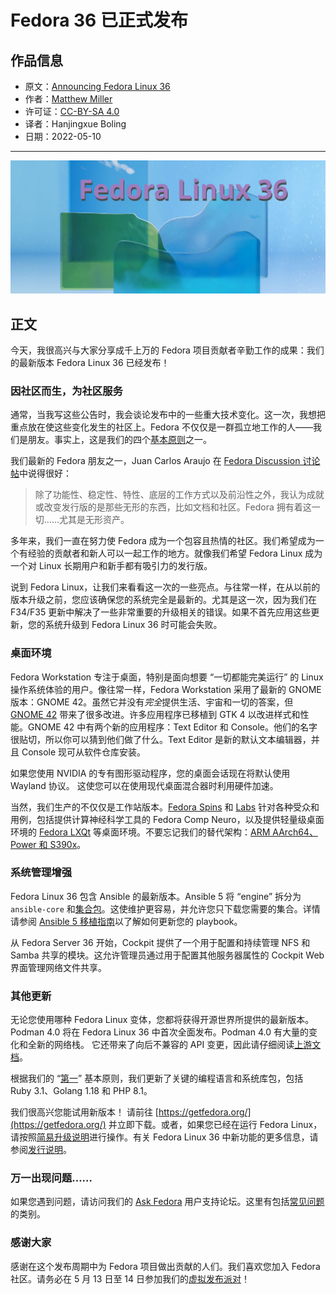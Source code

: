 # Fedora 36 已正式发布

## 作品信息

- 原文：[Announcing Fedora Linux 36](https://fedoramagazine.org/announcing-fedora-36/)
- 作者：[Matthew Miller](https://fedoramagazine.org/author/mattdm/)
- 许可证：[CC-BY-SA 4.0](http://creativecommons.org/licenses/by-sa/4.0/)
- 译者：Hanjingxue Boling
- 日期：2022-05-10

----

![image](./assets/f36-final.jpg)

## 正文

今天，我很高兴与大家分享成千上万的 Fedora 项目贡献者辛勤工作的成果：我们的最新版本 Fedora Linux 36 已经发布！

### 因社区而生，为社区服务

通常，当我写这些公告时，我会谈论发布中的一些重大技术变化。这一次，我想把重点放在使这些变化发生的社区上。Fedora 不仅仅是一群孤立地工作的人——我们是朋友。事实上，这是我们的四个[基本原则](https://docs.fedoraproject.org/en-US/project/)之一。

我们最新的 Fedora 朋友之一，Juan Carlos Araujo 在 [Fedora Discussion 讨论帖](https://discussion.fedoraproject.org/t/the-end-of-my-distro-hopping-days/38445)中说得很好：

>除了功能性、稳定性、特性、底层的工作方式以及前沿性之外，我认为成就或改变发行版的是那些无形的东西，比如文档和社区。Fedora 拥有着这一切……尤其是无形资产。

多年来，我们一直在努力使 Fedora 成为一个包容且热情的社区。我们希望成为一个有经验的贡献者和新人可以一起工作的地方。就像我们希望 Fedora Linux 成为一个对 Linux 长期用户和新手都有吸引力的发行版。

说到 Fedora Linux，让我们来看看这一次的一些亮点。与往常一样，在从以前的版本升级之前，您应该确保您的系统完全是最新的。尤其是这一次，因为我们在 F34/F35 更新中解决了一些非常重要的升级相关的错误。如果不首先应用这些更新，您的系统升级到 Fedora Linux 36 时可能会失败。

### 桌面环境

Fedora Workstation 专注于桌面，特别是面向想要 “一切都能完美运行” 的 Linux 操作系统体验的用户。像往常一样，Fedora Workstation 采用了最新的 GNOME 版本：GNOME 42。虽然它并没有*完全*提供生活、宇宙和一切的答案，但 [GNOME 42](https://release.gnome.org/42/) 带来了很多改进。许多应用程序已移植到 GTK 4 以改进样式和性能。GNOME 42 中有两个新的应用程序：Text Editor 和 Console。他们的名字很贴切，所以你可以猜到他们做了什么。Text Editor 是新的默认文本编辑器，并且 Console 现可从软件仓库安装。

如果您使用 NVIDIA 的专有图形驱动程序，您的桌面会话现在将默认使用 Wayland 协议。 这使您可以在使用现代桌面混合器时利用硬件加速。

当然，我们生产的不仅仅是工作站版本。[Fedora Spins](https://spins.fedoraproject.org/) 和 [Labs](https://labs.fedoraproject.org/) 针对各种受众和用例，包括提供计算神经科学工具的 Fedora Comp Neuro，以及提供轻量级桌面环境的 [Fedora LXQt](https://spins.fedoraproject.org/en/lxqt/) 等桌面环境。不要忘记我们的替代架构：[ARM AArch64、Power 和 S390x](https://alt.fedoraproject.org/alt/)。

### 系统管理增强

Fedora Linux 36 包含 Ansible 的最新版本。Ansible 5 将 “engine” 拆分为 `ansible-core` 和[集合包](https://koji.fedoraproject.org/koji/search?match=glob&type=package&terms=ansible-collection*)。这使维护更容易，并允许您只下载您需要的集合。详情请参阅 [Ansible 5 移植指南](https://docs.ansible.com/ansible/devel/porting_guides/porting_guide_5.html)以了解如何更新您的 playbook。

从 Fedora Server 36 开始，Cockpit 提供了一个用于配置和持续管理 NFS 和 Samba 共享的模块。这允许管理员通过用于配置其他服务器属性的 Cockpit Web 界面管理网络文件共享。

### 其他更新

无论您使用哪种 Fedora Linux 变体，您都将获得开源世界所提供的最新版本。Podman 4.0 将在 Fedora Linux 36 中首次全面发布。Podman 4.0 有大量的变化和全新的网络栈。 它还带来了向后不兼容的 API 变更，因此请仔细阅读[上游文档](https://podman.io/releases/2022/02/22/podman-release-v4.0.0.html)。

根据我们的 “[第一](https://docs.fedoraproject.org/en-US/project/#_first)” 基本原则，我们更新了关键的编程语言和系统库包，包括 Ruby 3.1、Golang 1.18 和 PHP 8.1。

我们很高兴您能试用新版本！ 请前往 [https://getfedora.org/](https://getfedora.org/) 并立即下载。或者，如果您已经在运行 Fedora Linux，请按照[简易升级说明](https://docs.fedoraproject.org/en-US/quick-docs/upgrading/)进行操作。有关 Fedora Linux 36 中新功能的更多信息，请参阅[发行说明](https://docs.fedoraproject.org/en-US/fedora/f36/release-notes/)。

### 万一出现问题……

如果您遇到问题，请访问我们的 [Ask Fedora](https://ask.fedoraproject.org/) 用户支持论坛。这里有包括[常见问题](https://ask.fedoraproject.org/tags/c/common-issues/141/f36)的类别。

### 感谢大家

感谢在这个发布周期中为 Fedora 项目做出贡献的人们。我们喜欢您加入 Fedora 社区。请务必在 5 月 13 日至 14 日参加我们的[虚拟发布派对](https://hopin.com/events/fedora-linux-36-release-party/registration)！